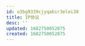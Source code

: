 ```yaml
---
id: o3bg9339cjyqabir3elei38
title: IP协议
desc: ''
updated: 1682750052875
created: 1682750052875
---
```

